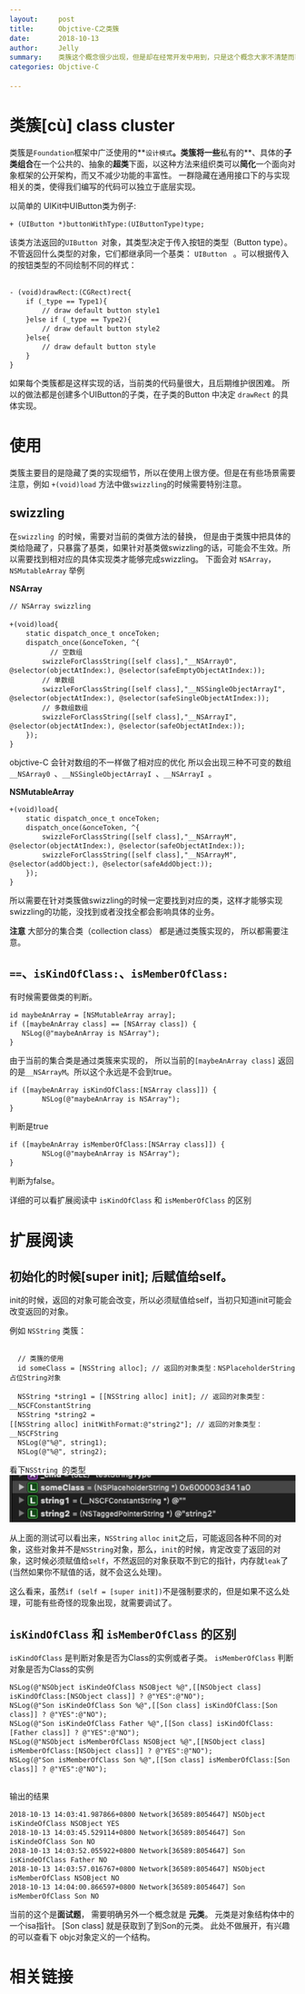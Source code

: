 ```yaml
---
layout:     post
title:      Objctive-C之类簇
date:       2018-10-13
author:     Jelly
summary:    类簇这个概念很少出现，但是却在经常开发中用到，只是这个概念大家不清楚而已。这篇就是为了介绍类簇这个概念和实现的过程。 举个例子，我们平时最常用到的`NSArray`，`NSDictionary `， `UIButton` 中的`[UIButton buttonWithType:<#(UIButtonType)#>]` 方法，这个都是我们平时很经常用到的方法，只是对于内部实现是如何实现的呢？ 了解吗？ 
categories: Objctive-C
 
---
```


# 类簇[cù] class cluster
类簇是`Foundation`框架中广泛使用的**`设计模式`**。类簇将一些**私有的**、具体的**子类组合**在一个公共的、抽象的**超类**下面，以这种方法来组织类可以**简化**一个面向对象框架的公开架构，而又不减少功能的丰富性。
一群隐藏在通用接口下的与实现相关的类，使得我们编写的代码可以独立于底层实现。

以简单的 UIKit中UIButton类为例子:

```objc
+ (UIButton *)buttonWithType:(UIButtonType)type;
```
该类方法返回的`UIButton `对象，其类型决定于传入按钮的类型（Button type）。不管返回什么类型的对象，它们都继承同一个基类： `UIButton ` 。可以根据传入的按钮类型的不同绘制不同的样式：

``` objc

- (void)drawRect:(CGRect)rect{
	if (_type == Type1){
		// draw default button style1
	}else if (_type == Type2){
		// draw default button style2 
	}else{
		// draw default button style
	}
}
```

如果每个类簇都是这样实现的话，当前类的代码量很大，且后期维护很困难。 所以的做法都是创建多个UIButton的子类，在子类的Button 中决定 `drawRect` 的具体实现。

# 使用
类簇主要目的是隐藏了类的实现细节，所以在使用上很方便。但是在有些场景需要注意，例如  `+(void)load` 方法中做`swizzling`的时候需要特别注意。

## swizzling
在`swizzling `的时候，需要对当前的类做方法的替换， 但是由于类簇中把具体的类给隐藏了，只暴露了基类，如果针对基类做swizzling的话，可能会不生效。所以需要找到相对应的具体实现类才能够完成swizzling。 下面会对 `NSArray`， `NSMutableArray` 举例

**NSArray**

```objc
// NSArray swizzling

+(void)load{
    static dispatch_once_t onceToken;
    dispatch_once(&onceToken, ^{
    	  // 空数组
        swizzleForClassString([self class],"__NSArray0", @selector(objectAtIndex:), @selector(safeEmptyObjectAtIndex:));
        // 单数组
        swizzleForClassString([self class],"__NSSingleObjectArrayI", @selector(objectAtIndex:), @selector(safeSingleObjectAtIndex:));
        // 多数组数组
        swizzleForClassString([self class],"__NSArrayI", @selector(objectAtIndex:), @selector(safeObjectAtIndex:));
    });
}

```
objctive-C 会针对数组的不一样做了相对应的优化 所以会出现三种不可变的数组`__NSArray0 `、`__NSSingleObjectArrayI `、`__NSArrayI `。

**NSMutableArray**

```objc
+(void)load{
    static dispatch_once_t onceToken;
    dispatch_once(&onceToken, ^{
        swizzleForClassString([self class],"__NSArrayM", @selector(objectAtIndex:), @selector(safeObjectAtIndex:));
        swizzleForClassString([self class],"__NSArrayM", @selector(addObject:), @selector(safeAddObject:));
    });
}
```

所以需要在针对类簇做swizzling的时候一定要找到对应的类，这样才能够实现swizzling的功能，没找到或者没找全都会影响具体的业务。

**注意**
大部分的集合类（collection class） 都是通过类簇实现的， 所以都需要注意。

## `==`、`isKindOfClass:`、`isMemberOfClass:`

有时候需要做类的判断。

```objc
id maybeAnArray = [NSMutableArray array];
if ([maybeAnArray class] == [NSArray class]) {
   NSLog(@"maybeAnArray is NSArray");
}
```
由于当前的集合类是通过类簇来实现的， 所以当前的`[maybeAnArray class]` 返回的是`__NSArrayM`。所以这个永远是不会到true。

```objc
if ([maybeAnArray isKindOfClass:[NSArray class]]) {
        NSLog(@"maybeAnArray is NSArray");
}
```
判断是true

```objc
if ([maybeAnArray isMemberOfClass:[NSArray class]]) {
        NSLog(@"maybeAnArray is NSArray");
}
```
判断为false。

详细的可以看扩展阅读中 `isKindOfClass` 和 `isMemberOfClass` 的区别
 


# 扩展阅读

## 初始化的时候[super init]; 后赋值给self。
init的时候，返回的对象可能会改变，所以必须赋值给self，当初只知道init可能会改变返回的对象。

例如 `NSString` 类簇：

```objc

  // 类簇的使用
  id someClass = [NSString alloc]; // 返回的对象类型：NSPlaceholderString 占位String对象
  
  NSString *string1 = [[NSString alloc] init]; // 返回的对象类型：__NSCFConstantString
  NSString *string2 = [[NSString alloc] initWithFormat:@"string2"]; // 返回的对象类型：__NSCFString
  NSLog(@"%@", string1);
  NSLog(@"%@", string2);

```
看下`NSString `的类型
![NSString 类型](https://raw.githubusercontent.com/JellyGD/jellygd.github.io/master/_posts/images/20181013-stringtype.jpg)

从上面的测试可以看出来，`NSString` `alloc` `init`之后，可能返回各种不同的对象，这些对象并不是`NSString`对象，那么，`init`的时候，肯定改变了返回的对象，这时候必须赋值给`self`，不然返回的对象获取不到它的指针，内存就`leak`了(当然如果你不赋值的话，就不会这么处理)。

这么看来，虽然`if (self = [super init])`不是强制要求的，但是如果不这么处理，可能有些奇怪的现象出现，就需要调试了。


## `isKindOfClass` 和 `isMemberOfClass` 的区别

`isKindOfClass` 是判断对象是否为Class的实例或者子类。  `isMemberOfClass` 判断对象是否为Class的实例

```objc
NSLog(@"NSObject isKindeOfClass NSOBject %@",[[NSObject class] isKindOfClass:[NSObject class]] ? @"YES":@"NO");
NSLog(@"Son isKindeOfClass Son %@",[[Son class] isKindOfClass:[Son class]] ? @"YES":@"NO");
NSLog(@"Son isKindeOfClass Father %@",[[Son class] isKindOfClass:[Father class]] ? @"YES":@"NO");
NSLog(@"NSObject isMemberOfClass NSOBject %@",[[NSObject class] isMemberOfClass:[NSObject class]] ? @"YES":@"NO");
NSLog(@"Son isMemberOfClass Son %@",[[Son class] isMemberOfClass:[Son class]] ? @"YES":@"NO");
    
```

输出的结果

```objc
2018-10-13 14:03:41.987866+0800 Network[36589:8054647] NSObject isKindeOfClass NSOBject YES
2018-10-13 14:03:45.529114+0800 Network[36589:8054647] Son isKindeOfClass Son NO
2018-10-13 14:03:52.055922+0800 Network[36589:8054647] Son isKindeOfClass Father NO
2018-10-13 14:03:57.016767+0800 Network[36589:8054647] NSObject isMemberOfClass NSOBject NO
2018-10-13 14:04:00.866597+0800 Network[36589:8054647] Son isMemberOfClass Son NO
```

当前的这个是**面试题**， 需要明确另外一个概念就是 **元类**。 元类是对象结构体中的一个isa指针。 [Son class] 就是获取到了到Son的元类。
此处不做展开，有兴趣的可以查看下 objc对象定义的一个结构。


# 相关链接
